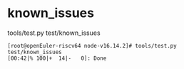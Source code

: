 # known_issues

tools/test.py test/known_issues

```
[root@openEuler-riscv64 node-v16.14.2]# tools/test.py test/known_issues
[00:42|% 100|+  14|-   0]: Done  
```

